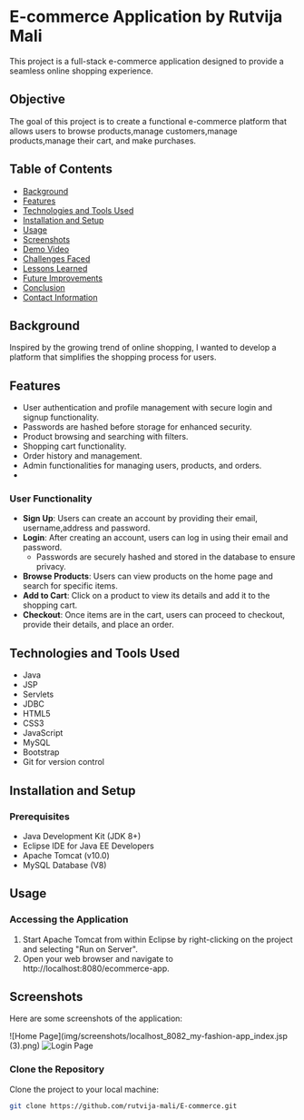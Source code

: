 # E-commerce Application by Rutvija Mali

This project is a full-stack e-commerce application designed to provide a seamless online shopping experience.

## Objective
The goal of this project is to create a functional e-commerce platform that allows users to browse products,manage customers,manage products,manage their cart, and make purchases.

## Table of Contents
- [Background](#background)
- [Features](#features)
- [Technologies and Tools Used](#technologies-and-tools-used)
- [Installation and Setup](#installation-and-setup)
- [Usage](#usage)
- [Screenshots](#screenshots)
- [Demo Video](#demo-video)
- [Challenges Faced](#challenges-faced)
- [Lessons Learned](#lessons-learned)
- [Future Improvements](#future-improvements)
- [Conclusion](#conclusion)
- [Contact Information](#contact-information)

## Background
Inspired by the growing trend of online shopping, I wanted to develop a platform that simplifies the shopping process for users.

## Features
- User authentication and profile management with secure login and signup functionality.
- Passwords are hashed before storage for enhanced security.
- Product browsing and searching with filters.
- Shopping cart functionality.
- Order history and management.
- Admin functionalities for managing users, products, and orders.
- 
### User Functionality
- **Sign Up**: Users can create an account by providing their email, username,address and password.
- **Login**: After creating an account, users can log in using their email and password.
  - Passwords are securely hashed and stored in the database to ensure privacy.
- **Browse Products**: Users can view products on the home page and search for specific items.
- **Add to Cart**: Click on a product to view its details and add it to the shopping cart.
- **Checkout**: Once items are in the cart, users can proceed to checkout, provide their details, and place an order.

## Technologies and Tools Used
- Java
- JSP
- Servlets
- JDBC
- HTML5
- CSS3
- JavaScript
- MySQL
- Bootstrap
- Git for version control
## Installation and Setup

### Prerequisites
- Java Development Kit (JDK 8+)
- Eclipse IDE for Java EE Developers
- Apache Tomcat (v10.0)
- MySQL Database (V8)

## Usage

### Accessing the Application
1. Start Apache Tomcat from within Eclipse by right-clicking on the project and selecting "Run on Server".
2. Open your web browser and navigate to http://localhost:8080/ecommerce-app.

## Screenshots
Here are some screenshots of the application:

![Home Page](img/screenshots/localhost_8082_my-fashion-app_index.jsp (3).png)
![Login Page](images/login.png)

### Clone the Repository
Clone the project to your local machine:
```bash
git clone https://github.com/rutvija-mali/E-commerce.git





